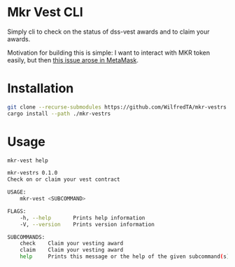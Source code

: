 # Mkr Vest CLI
Simply cli to check on the status of dss-vest awards and to claim your awards.

Motivation for building this is simple: I want to interact with MKR token easily, but then [this issue arose in MetaMask](https://github.com/MetaMask/metamask-extension/issues/14187). 

# Installation
```bash
git clone --recurse-submodules https://github.com/WilfredTA/mkr-vestrs
cargo install --path ./mkr-vestrs

```

# Usage

```bash
mkr-vest help

mkr-vestrs 0.1.0
Check on or claim your vest contract

USAGE:
    mkr-vest <SUBCOMMAND>

FLAGS:
    -h, --help       Prints help information
    -V, --version    Prints version information

SUBCOMMANDS:
    check    Claim your vesting award
    claim    Claim your vesting award
    help     Prints this message or the help of the given subcommand(s)
```
